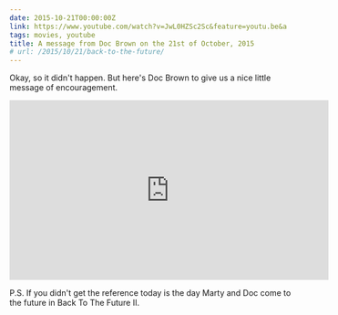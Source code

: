 ```yaml
---
date: 2015-10-21T00:00:00Z
link: https://www.youtube.com/watch?v=JwL0HZSc2Sc&feature=youtu.be&a
tags: movies, youtube
title: A message from Doc Brown on the 21st of October, 2015
# url: /2015/10/21/back-to-the-future/
---
```


Okay, so it didn't happen. But here's Doc Brown to give us a nice little message of encouragement.

<div class="video">
<iframe width="560" height="315" src="https://www.youtube.com/embed/JwL0HZSc2Sc" frameborder="0" allowfullscreen></iframe>
</div>

P.S. If you didn't get the reference today is the day Marty and Doc come to the future in Back To The Future II.